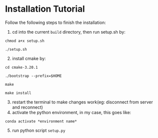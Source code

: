 # Installation Tutorial
Follow the following steps to finish the installation:
1. cd into the current `build` directory, then run setup.sh by:
```
chmod a+x setup.sh
```
```
./setup.sh
```
2. install cmake by:
```
cd cmake-3.20.1
```
```
./bootstrap --prefix=$HOME
```
```
make
```
```
make install
```
3. restart the terminal to make changes work(eg: disconnect from server and reconnect)
4. activate the python environment, in my case, this goes like:
```
conda activate *environment name*
```
5. run python script `setup.py`
